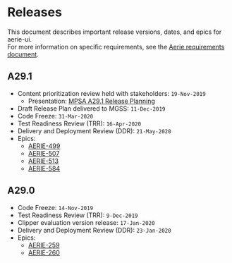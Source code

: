 # Releases

This document describes important release versions, dates, and epics for aerie-ui.  
For more information on specific requirements, see the [Aerie requirements document][Aerie-requirements-document].

## A29.1

- Content prioritization review held with stakeholders: `19-Nov-2019`
  - Presentation: [MPSA A29.1 Release Planning][A29.1-release-planning]
- Draft Release Plan delivered to MGSS: `11-Dec-2019`
- Code Freeze: `31-Mar-2020`
- Test Readiness Review (TRR): `16-Apr-2020`
- Delivery and Deployment Review (DDR): `21-May-2020`
- Epics:
  - [AERIE-499][AERIE-499]
  - [AERIE-507][AERIE-507]
  - [AERIE-513][AERIE-513]
  - [AERIE-584][AERIE-584]

## A29.0

- Code Freeze: `14-Nov-2019`
- Test Readiness Review (TRR): `9-Dec-2019`
- Clipper evaluation version release: `17-Jan-2020`
- Delivery and Deployment Review (DDR): `23-Jan-2020`
- Epics:
  - [AERIE-259][AERIE-259]
  - [AERIE-260][AERIE-260]

[A29.1-release-planning]: https://docs.google.com/presentation/d/13CW85elnvcJseyQqSB8fdYQcCAUwY10M1MpMTiWGvpU/edit#slide=id.g78d9607261_2_88
[Aerie-requirements-document]: https://docs.google.com/spreadsheets/d/1wa2v_kyYmY2v5XSo0_bWpXmHcMmKLoTchVr8Tb-bGz0/edit?ts=5df95b6d#gid=0
[AERIE-259]: https://jira.jpl.nasa.gov/browse/AERIE-259
[AERIE-260]: https://jira.jpl.nasa.gov/browse/AERIE-260
[AERIE-499]: https://jira.jpl.nasa.gov/browse/AERIE-499
[AERIE-507]: https://jira.jpl.nasa.gov/browse/AERIE-507
[AERIE-513]: https://jira.jpl.nasa.gov/browse/AERIE-513
[AERIE-584]: https://jira.jpl.nasa.gov/browse/AERIE-584
